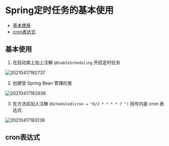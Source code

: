 # Spring定时任务的基本使用

<!-- TOC -->

- [基本使用](#基本使用)
- [cron表达式](#cron表达式)

<!-- /TOC -->

## 基本使用

1. 在启动类上加上注解 `@EnableScheduling` 开启定时任务

![20210417182737](https://cdn.jsdelivr.net/gh/SuperMarioYL/ImageHostingService@master/resources/blogs/20210417182737.png)

2. 创建受 Spring Bean 管理的类 

![20210417182936](https://cdn.jsdelivr.net/gh/SuperMarioYL/ImageHostingService@master/resources/blogs/20210417182936.png)

3. 在方法前加入注解 `@Scheduled(cron = "0/2 * * * * ? ")` 括号内是 cron 表达式

![20210417183138](https://cdn.jsdelivr.net/gh/SuperMarioYL/ImageHostingService@master/resources/blogs/20210417183138.png)

## cron表达式

